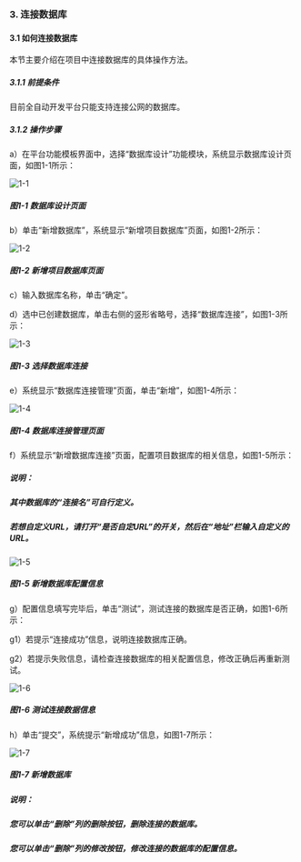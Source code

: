 ### 3. 连接数据库

#### 3.1 如何连接数据库

本节主要介绍在项目中连接数据库的具体操作方法。

##### 3.1.1 前提条件

目前全自动开发平台只能支持连接公网的数据库。

##### 3.1.2 操作步骤

a）在平台功能模板界面中，选择“数据库设计”功能模块，系统显示数据库设计页面，如图1-1所示：

![1-1](https://www.feisuanyz.com/fsimage/ks-image/ks_6-1_img.png)

##### 图1-1 数据库设计页面

b）单击“新增数据库”，系统显示“新增项目数据库”页面，如图1-2所示：

![1-2](https://www.feisuanyz.com/fsimage/ks-image/ks_6-2_img.png)

##### 图1-2 新增项目数据库页面

c）输入数据库名称，单击“确定”。

d）选中已创建数据库，单击右侧的竖形省略号，选择“数据库连接”，如图1-3所示：

![1-3](https://www.feisuanyz.com/fsimage/ks-image/ks_6-3_img.png)

##### 图1-3 选择数据库连接

e）系统显示“数据库连接管理”页面，单击“新增”，如图1-4所示：

![1-4](https://www.feisuanyz.com/fsimage/ks-image/ks_6-4_img.png)

##### 图1-4 数据库连接管理页面

f）系统显示“新增数据库连接”页面，配置项目数据库的相关信息，如图1-5所示：

##### 说明：

##### 其中数据库的“连接名”可自行定义。

##### 若想自定义URL，请打开“是否自定URL”的开关，然后在“地址”栏输入自定义的URL。

![1-5](https://www.feisuanyz.com/fsimage/ks-image/ks_6-5_img.png)

##### 图1-5 新增数据库配置信息

g）配置信息填写完毕后，单击“测试”，测试连接的数据库是否正确，如图1-6所示：

g1）若提示“连接成功”信息，说明连接数据库正确。

g2）若提示失败信息，请检查连接数据库的相关配置信息，修改正确后再重新测试。

![1-6](https://www.feisuanyz.com/fsimage/ks-image/ks_6-6_img.png)

##### 图1-6 测试连接数据信息

h）单击“提交”，系统提示“新增成功”信息，如图1-7所示：

![1-7](https://www.feisuanyz.com/fsimage/ks-image/ks_6-7_img.png)

##### 图1-7 新增数据库

##### 说明：

##### 您可以单击“删除”列的删除按钮，删除连接的数据库。

##### 您可以单击“删除”列的修改按钮，修改连接的数据库的配置信息。

